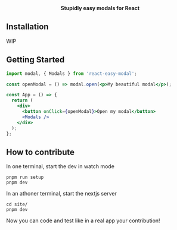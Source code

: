 <div align="center"><strong>Stupidly easy modals for React</strong></div>

## Installation

WIP

## Getting Started

```jsx
import modal, { Modals } from 'react-easy-modal';

const openModal = () => modal.open(<p>My beautiful modal</p>);

const App = () => {
  return (
    <div>
      <button onClick={openModal}>Open my modal</button>
      <Modals />
    </div>
  );
};
```

## How to contribute

In one terminal, start the dev in watch mode

```
pnpm run setup
pnpm dev

```

In an athoner terminal, start the nextjs server

```
cd site/
pnpm dev
```

Now you can code and test like in a real app your contribution!

